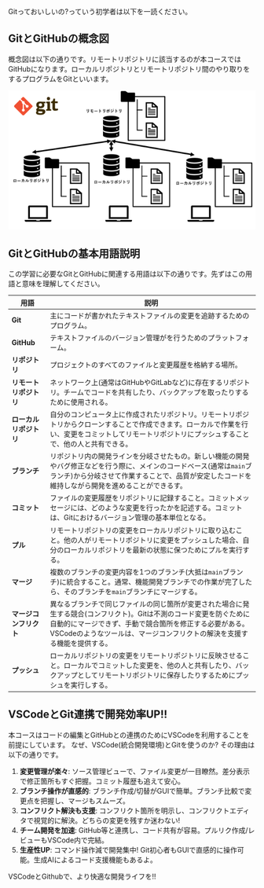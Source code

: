 Gitっておいしいの?っていう初学者は以下を一読ください。

## GitとGitHubの概念図
概念図は以下の通りです。リモートリポジトリに該当するのが本コースではGitHubになります。ローカルリポジトリとリモートリポジトリ間のやり取りをするプログラムをGitといいます。

![概念図](https://github.com/kuboctopus/dodge-merge-conflict/blob/main/.github/steps/img/git01.png "概念図")



## GitとGitHubの基本用語説明
この学習に必要なGitとGitHubに関連する用語は以下の通りです。先ずはこの用語と意味を理解してください。


| 用語           | 説明                                                                                                                                                                                                                                                                                                                                                                                                                                                                           |
|----------------|-------------------------------------------------------------------------------------------------------------------------------------------------------------------------------------------------------------------------------------------------------------------------------------------------------------------------------------------------------------------------------------------------------------------------------------------------------------------------------|
| **Git** | 主にコードが書かれたテキストファイルの変更を追跡するためのプログラム。                                                                                                                                                                                                                                                                                                                                                                                                                      |
| **GitHub** | テキストファイルのバージョン管理がを行うためのプラットフォーム。                                                                                                                                                                                                                                                                                                                                                                                                                      |
| **リポジトリ** | プロジェクトのすべてのファイルと変更履歴を格納する場所。                                                                                                                                                                                                                                                                                                                                                                                                                      |
| **リモートリポジトリ**  | ネットワーク上(通常はGitHubやGitLabなど)に存在するリポジトリ。チームでコードを共有したり、バックアップを取ったりするために使用される。                                                                                                                                                                                                                                                                                                                                     |
| **ローカルリポジトリ**  | 自分のコンピュータ上に作成されたリポジトリ。リモートリポジトリからクローンすることで作成できます。ローカルで作業を行い、変更をコミットしてリモートリポジトリにプッシュすることで、他の人と共有できる。                                                                                                                                                                                                                                                                     |
| **ブランチ**     | リポジトリ内の開発ラインを分岐させたもの。新しい機能の開発やバグ修正などを行う際に、メインのコードベース(通常は`main`ブランチ)から分岐させて作業することで、品質が安定したコードを維持しながら開発を進めることができるす。                                                                                                                                                                                                                                                                   |
| **コミット**     | ファイルの変更履歴をリポジトリに記録すること。コミットメッセージには、どのような変更を行ったかを記述する。コミットは、Gitにおけるバージョン管理の基本単位となる。                                                                                                                                                                                                                                                                                                                         |
| **プル**       | リモートリポジトリの変更をローカルリポジトリに取り込むこと。他の人がリモートリポジトリに変更をプッシュした場合、自分のローカルリポジトリを最新の状態に保つためにプルを実行する。                                                                                                                                                                                                                                                                                                                         |
| **マージ**     | 複数のブランチの変更内容を1つのブランチ(大抵は`main`ブランチ)に統合すること。通常、機能開発ブランチでの作業が完了したら、そのブランチを`main`ブランチにマージする。                                                                                                                                                                                                                                                                                                                                 |
| **マージコンフリクト** | 異なるブランチで同じファイルの同じ箇所が変更された場合に発生する競合(コンフリクト)。Gitは不測のコード変更を防ぐために自動的にマージできず、手動で競合箇所を修正する必要がある。VSCodeのようなツールは、マージコンフリクトの解決を支援する機能を提供する。                                                                                                                                                                                                                                                                   |
| **プッシュ**     | ローカルリポジトリの変更をリモートリポジトリに反映させること。ローカルでコミットした変更を、他の人と共有したり、バックアップとしてリモートリポジトリに保存したりするためにプッシュを実行しする。                                                                                                                                                                                                                                                                                                                         |


## VSCodeとGit連携で開発効率UP!!

本コースはコードの編集とGitHubとの連携のためにVSCodeを利用することを前提にしています。
なぜ、VSCode(統合開発環境)とGitを使うのか? その理由は以下の通りです。

1. **変更管理が楽々**: ソース管理ビューで、ファイル変更が一目瞭然。差分表示で修正箇所もすぐ把握。コミット履歴も追えて安心。
2. **ブランチ操作が直感的**: ブランチ作成/切替がGUIで簡単。ブランチ比較で変更点を把握し、マージもスムーズ。
3. **コンフリクト解決も支援**: コンフリクト箇所を明示し、コンフリクトエディタで視覚的に解決。どちらの変更を残すか迷わない!
4. **チーム開発を加速**: GitHub等と連携し、コード共有が容易。プルリク作成/レビューもVSCode内で完結。
5. **生産性UP**: コマンド操作減で開発集中! Git初心者もGUIで直感的に操作可能。生成AIによるコード支援機能もあるよ。

VSCodeとGithubで、より快適な開発ライフを!!
